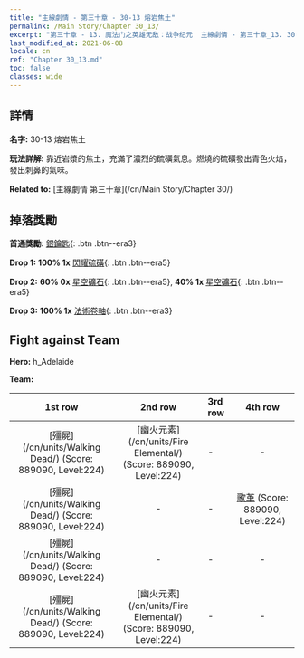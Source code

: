 ```yaml
---
title: "主線劇情 - 第三十章 - 30-13 熔岩焦土"
permalink: /Main Story/Chapter 30_13/
excerpt: "第三十章 - 13. 魔法门之英雄无敌：战争纪元  主線劇情 - 第三十章_13. 30-13 熔岩焦土"
last_modified_at: 2021-06-08
locale: cn
ref: "Chapter 30_13.md"
toc: false
classes: wide
---
```


## 詳情

 **名字:** 30-13 熔岩焦土

 **玩法詳解:** 靠近岩漿的焦土，充滿了濃烈的硫磺氣息。燃燒的硫磺發出青色火焰，發出刺鼻的氣味。

 **Related to:** [主線劇情 第三十章](/cn/Main Story/Chapter 30/)

## 掉落獎勵

 **首通獎勵:** [銀鑰匙](/cn/Items/con_693/){: .btn .btn--era3}

 **Drop 1:** **100% 1x** [閃耀硫磺](/cn/Items/mat_99/){: .btn .btn--era5}

 **Drop 2:** **60% 0x** [星空礦石](/cn/Items/mat_89/){: .btn .btn--era5}, **40% 1x** [星空礦石](/cn/Items/mat_89/){: .btn .btn--era5}

 **Drop 3:** **100% 1x** [法術卷軸](/cn/Items/con_694/){: .btn .btn--era3}


## Fight against Team
 **Hero:** h_Adelaide

 **Team:**


  | 1st row | 2nd row | 3rd row | 4th row |
  |:----:|:----:|:----|:----:|
  | [殭屍](/cn/units/Walking Dead/) (Score: 889090, Level:224)  | [幽火元素](/cn/units/Fire Elemental/) (Score: 889090, Level:224)  | - | - |
  | [殭屍](/cn/units/Walking Dead/) (Score: 889090, Level:224)  | - | - | [歌革](/cn/units/Gog/) (Score: 889090, Level:224)  |
  | [殭屍](/cn/units/Walking Dead/) (Score: 889090, Level:224)  | - | - | - |
  | [殭屍](/cn/units/Walking Dead/) (Score: 889090, Level:224)  | [幽火元素](/cn/units/Fire Elemental/) (Score: 889090, Level:224)  | - | - |


